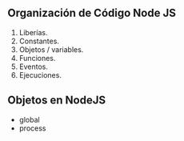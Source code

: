 ## Organización de Código Node JS

1. Liberías.
2. Constantes.
3. Objetos / variables.
4. Funciones.
5. Eventos.
6. Ejecuciones.

## Objetos en NodeJS

* global
* process